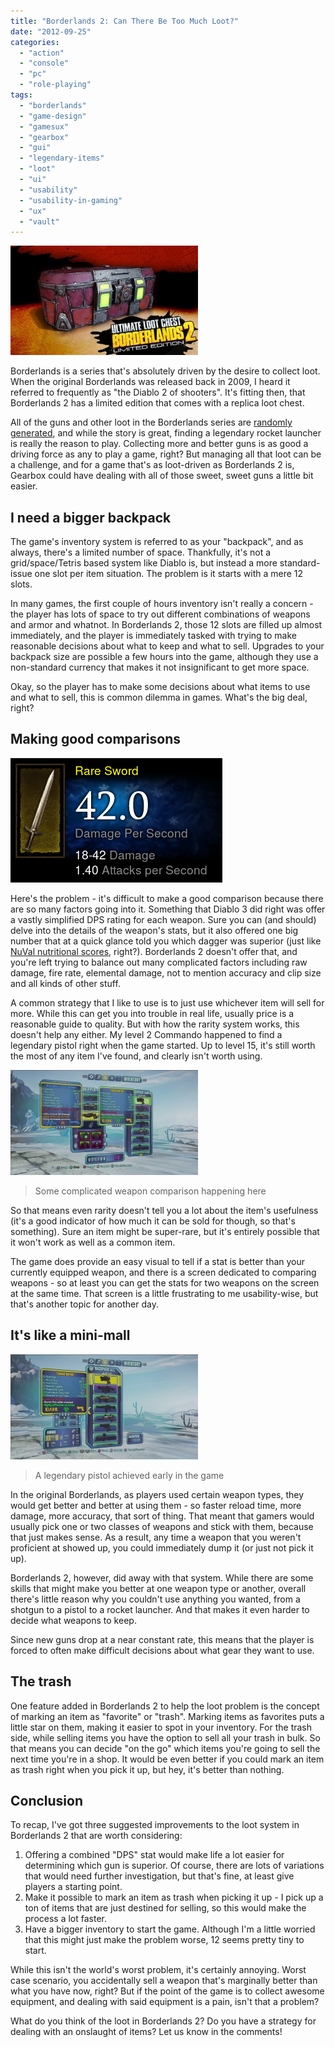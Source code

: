 ```yaml
---
title: "Borderlands 2: Can There Be Too Much Loot?"
date: "2012-09-25"
categories: 
  - "action"
  - "console"
  - "pc"
  - "role-playing"
tags: 
  - "borderlands"
  - "game-design"
  - "gamesux"
  - "gearbox"
  - "gui"
  - "legendary-items"
  - "loot"
  - "ui"
  - "usability"
  - "usability-in-gaming"
  - "ux"
  - "vault"
---
```


![](images/lootchest-300x175.jpg "lootchest")

Borderlands is a series that's absolutely driven by the desire to collect loot. When the original Borderlands was released back in 2009, I heard it referred to frequently as "the Diablo 2 of shooters". It's fitting then, that Borderlands 2 has a limited edition that comes with a replica loot chest.

All of the guns and other loot in the Borderlands series are [randomly generated](http://borderlands.wikia.com/wiki/Weapons), and while the story is great, finding a legendary rocket launcher is really the reason to play. Collecting more and better guns is as good a driving force as any to play a game, right? But managing all that loot can be a challenge, and for a game that's as loot-driven as Borderlands 2 is, Gearbox could have dealing with all of those sweet, sweet guns a little bit easier.

## I need a bigger backpack

The game's inventory system is referred to as your "backpack", and as always, there's a limited number of space. Thankfully, it's not a grid/space/Tetris based system like Diablo is, but instead a more standard-issue one slot per item situation. The problem is it starts with a mere 12 slots.

In many games, the first couple of hours inventory isn't really a concern - the player has lots of space to try out different combinations of weapons and armor and whatnot. In Borderlands 2, those 12 slots are filled up almost immediately, and the player is immediately tasked with trying to make reasonable decisions about what to keep and what to sell. Upgrades to your backpack size are possible a few hours into the game, although they use a non-standard currency that makes it not insignificant to get more space.

Okay, so the player has to make some decisions about what items to use and what to sell, this is common dilemma in games. What's the big deal, right?

## Making good comparisons

![](images/ah-average-damage-cropped-more.png "ah - average damage cropped more")

Here's the problem - it's difficult to make a good comparison because there are so many factors going into it. Something that Diablo 3 did right was offer a vastly simplified DPS rating for each weapon. Sure you can (and should) delve into the details of the weapon's stats, but it also offered one big number that at a quick glance told you which dagger was superior (just like [NuVal nutritional scores](http://www.nuval.com/), right?). Borderlands 2 doesn't offer that, and you're left trying to balance out many complicated factors including raw damage, fire rate, elemental damage, not to mention accuracy and clip size and all kinds of other stuff.

A common strategy that I like to use is to just use whichever item will sell for more. While this can get you into trouble in real life, usually price is a reasonable guide to quality. But with how the rarity system works, this doesn't help any either. My level 2 Commando happened to find a legendary pistol right when the game started. Up to level 15, it's still worth the most of any item I've found, and clearly isn't worth using.

![](images/comparing-weapons-300x168.jpg "comparing weapons")
> Some complicated weapon comparison happening here

So that means even rarity doesn't tell you a lot about the item's usefulness (it's a good indicator of how much it can be sold for though, so that's something). Sure an item might be super-rare, but it's entirely possible that it won't work as well as a common item.

The game does provide an easy visual to tell if a stat is better than your currently equipped weapon, and there is a screen dedicated to comparing weapons - so at least you can get the stats for two weapons on the screen at the same time. That screen is a little frustrating to me usability-wise, but that's another topic for another day.

## It's like a mini-mall

![](images/orange-gun-in-backpack-300x168.jpg "orange gun in backpack")
> A legendary pistol achieved early in the game

In the original Borderlands, as players used certain weapon types, they would get better and better at using them - so faster reload time, more damage, more accuracy, that sort of thing. That meant that gamers would usually pick one or two classes of weapons and stick with them, because that just makes sense. As a result, any time a weapon that you weren't proficient at showed up, you could immediately dump it (or just not pick it up).

Borderlands 2, however, did away with that system. While there are some skills that might make you better at one weapon type or another, overall there's little reason why you couldn't use anything you wanted, from a shotgun to a pistol to a rocket launcher. And that makes it even harder to decide what weapons to keep.

Since new guns drop at a near constant rate, this means that the player is forced to often make difficult decisions about what gear they want to use.

## The trash

One feature added in Borderlands 2 to help the loot problem is the concept of marking an item as "favorite" or "trash". Marking items as favorites puts a little star on them, making it easier to spot in your inventory. For the trash side, while selling items you have the option to sell all your trash in bulk. So that means you can decide "on the go" which items you're going to sell the next time you're in a shop. It would be even better if you could mark an item as trash right when you pick it up, but hey, it's better than nothing.

## Conclusion

To recap, I've got three suggested improvements to the loot system in Borderlands 2 that are worth considering:

1. Offering a combined "DPS" stat would make life a lot easier for determining which gun is superior. Of course, there are lots of variations that would need further investigation, but that's fine, at least give players a starting point.
2. Make it possible to mark an item as trash when picking it up - I pick up a ton of items that are just destined for selling, so this would make the process a lot faster.
3. Have a bigger inventory to start the game. Although I'm a little worried that this might just make the problem worse, 12 seems pretty tiny to start.

While this isn't the world's worst problem, it's certainly annoying. Worst case scenario, you accidentally sell a weapon that's marginally better than what you have now, right? But if the point of the game is to collect awesome equipment, and dealing with said equipment is a pain, isn't that a problem?

What do you think of the loot in Borderlands 2? Do you have a strategy for dealing with an onslaught of items? Let us know in the comments!
